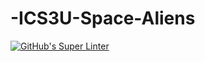 # -ICS3U-Space-Aliens
[![GitHub's Super Linter](https://github.com/<ICS3U-Programming-FerdousS>/<-ICS3U-Space-Aliens>/workflows/GitHub's%20Super%20Linter/badge.svg)](https://github.com/<ICS3U-Programming-FerdousS>/<-ICS3U-Space-Aliens>/actions)
